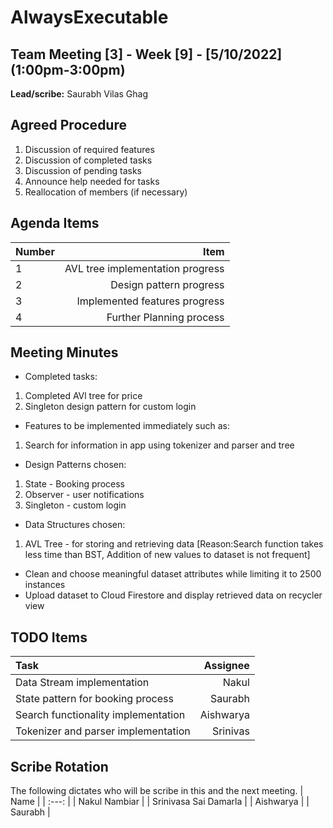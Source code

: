 # AlwaysExecutable

## Team Meeting [3] - Week [9] - [5/10/2022] (1:00pm-3:00pm)

**Lead/scribe:** Saurabh Vilas Ghag

## Agreed Procedure
1) Discussion of required features
2) Discussion of completed tasks
3) Discussion of pending tasks
4) Announce help needed for tasks
5) Reallocation of members (if necessary)


## Agenda Items
| Number |                                         Item |
|:-------|---------------------------------------------:|
| 1      | AVL tree implementation progress           	 |
| 2      | Design pattern progress                      |
| 3      | Implemented features progress                |
| 4      | Further Planning process                     |


## Meeting Minutes
- Completed tasks:
1) Completed AVl tree for price
2) Singleton design pattern for custom login


- Features to be implemented immediately such as:
1) Search for information in app using tokenizer and parser and tree

- Design Patterns chosen:
1) State - Booking process
2) Observer - user notifications
3) Singleton - custom login

- Data Structures chosen:
1) AVL Tree - for storing and retrieving data [Reason:Search function takes less time than BST, Addition of new values to dataset is not frequent]

- Clean and choose meaningful dataset attributes while limiting it to 2500 instances
- Upload dataset to Cloud Firestore and display retrieved data on recycler view

## TODO Items
| Task                                  |  Assignee |
|:--------------------------------------|----------:|
| Data Stream implementation            |     Nakul |
| State pattern for booking process     |   Saurabh |
| Search functionality implementation   | Aishwarya |
| Tokenizer and parser implementation 	 |  Srinivas |

## Scribe Rotation
The following dictates who will be scribe in this and the next meeting.
| Name |
| :---: |
| Nakul Nambiar |
| Srinivasa Sai Damarla |
| Aishwarya |
| Saurabh |
